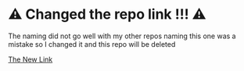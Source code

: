 # ⚠️ Changed the repo link !!! ⚠️
The naming did not go well with my other repos naming this one was a mistake so I changed it and this repo will be deleted

[The New Link](https://github.com/nti-trainee/s09-t03-php)

